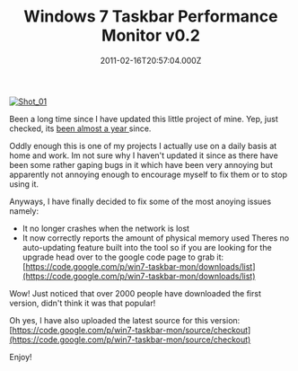 ﻿---
coverImage: /images/fallback-post-header.png
date: "2011-02-16T20:57:04.000Z"
tags:
  - c sharp
  - monitor
  - performance
  - taskbar
  - tool
  - windows7
title: Windows 7 Taskbar Performance Monitor v0.2
oldUrl: /c/windows-7-taskbar-performance-monitor-v0-2
---

[![](https://www.mikecann.blog/wp-content/uploads/2011/02/Shot_01.png "Shot_01")](https://www.mikecann.blog/wp-content/uploads/2011/02/Shot_01.png)

Been a long time since I have updated this little project of mine. Yep, just checked, its [been almost a year ](/posts/windows-7-taskbar-monitor/)since.

<!-- more -->

Oddly enough this is one of my projects I actually use on a daily basis at home and work. Im not sure why I haven't updated it since as there have been some rather gaping bugs in it which have been very annoying but apparently not annoying enough to encourage myself to fix them or to stop using it.

Anyways, I have finally decided to fix some of the most anoying issues namely:

- It no longer crashes when the network is lost
- It now correctly reports the amount of physical memory used
  Theres no auto-updating feature built into the tool so if you are looking for the upgrade head over to the google code page to grab it: [https://code.google.com/p/win7-taskbar-mon/downloads/list](https://code.google.com/p/win7-taskbar-mon/downloads/list)

Wow! Just noticed that over 2000 people have downloaded the first version, didn't think it was that popular!

Oh yes, I have also uploaded the latest source for this version: [https://code.google.com/p/win7-taskbar-mon/source/checkout](https://code.google.com/p/win7-taskbar-mon/source/checkout)

Enjoy!
